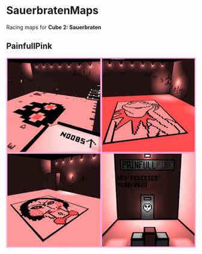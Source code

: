 # SauerbratenMaps

Racing maps for <b>Cube 2: Sauerbraten</b>

<h2>PainfullPink</h2>

![](PainfullPink/PainfullPink.jpg)
